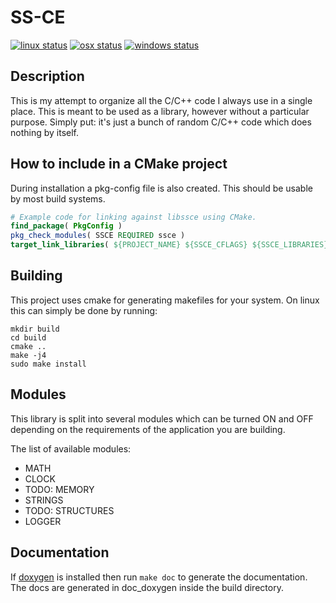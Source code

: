 # SS-CE

[![linux status](https://gitlab.com/Sima214/SS-CE/badges/master/pipeline.svg)](https://gitlab.com/Sima214/SS-CE/commits/master) [![osx status](https://travis-ci.com/Sima214/SS-CE.svg?branch=master)](https://travis-ci.com/Sima214/SS-CE) [![windows status](https://ci.appveyor.com/api/projects/status/github/Sima214/SS-CE?branch=master&svg=true)](https://ci.appveyor.com/project/Sima214/ss-ce)

## Description

This is my attempt to organize all the C/C++ code I always use in a single place. This is meant to be used as a library, however without a particular purpose. Simply put: it's just a bunch of random C/C++ code which does nothing by itself.

## How to include in a CMake project

During installation a pkg-config file is also created. This should be usable by most build systems.

```CMake
# Example code for linking against libssce using CMake.
find_package( PkgConfig )
pkg_check_modules( SSCE REQUIRED ssce )
target_link_libraries( ${PROJECT_NAME} ${SSCE_CFLAGS} ${SSCE_LIBRARIES} )
```

## Building

This project uses cmake for generating makefiles for your system.
On linux this can simply be done by running:

```Shell
mkdir build
cd build
cmake ..
make -j4
sudo make install
```

## Modules

This library is split into several modules which can be turned ON and OFF depending on the requirements of the application you are building.

The list of available modules:

- MATH
- CLOCK
- TODO: MEMORY
- STRINGS
- TODO: STRUCTURES
- LOGGER

## Documentation

If [doxygen](www.doxygen.org) is installed then run `make doc` to generate the documentation. The docs are generated in doc_doxygen inside the build directory.